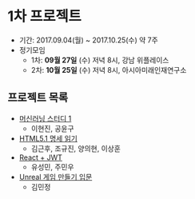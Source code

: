 # 1차 프로젝트

- 기간: 2017.09.04(월) ~ 2017.10.25(수) 약 7주
- 정기모임
  - 1차: **09월 27일** (수) 저녁 8시, 강남 위플레이스
  - 2차: **10월 25일** (수) 저녁 8시, 아시아미래인재연구소

## 프로젝트 목록

- [머신러닝 스터디 1](/project001/MachineLearning01.md)
  - 이현진, 공윤구
- [HTML5.1 명세 읽기](/project001/HTML51.md)
  - 김근후, 조규진, 양의현, 이상훈
- [React + JWT](/project001/React.md)
  - 유성민, 주민우
- [Unreal 게임 만들기 입문](/project001/Unreal.md)
  - 김민정